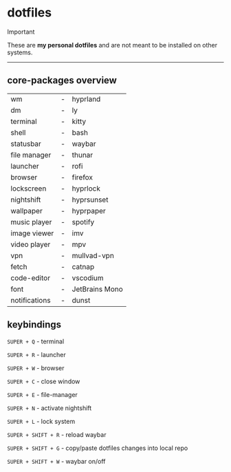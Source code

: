 # dotfiles

> [!IMPORTANT]
> These are **my personal dotfiles** and are not meant to be installed on other systems.

-------------------------------------

## core-packages overview
| | | |
|----------------|-|----------------|
| wm             |-| hyprland       |
| dm             |-| ly             |
| terminal       |-| kitty          |
| shell          |-| bash           |
| statusbar      |-| waybar         |
| file manager   |-| thunar         |
| launcher       |-| rofi           |
| browser        |-| firefox        |
| lockscreen     |-| hyprlock       |
| nightshift     |-| hyprsunset     |
| wallpaper      |-| hyprpaper      |
| music player   |-| spotify        |
| image viewer   |-| imv            |
| video player   |-| mpv            |
| vpn            |-| mullvad-vpn    |
| fetch          |-| catnap         |
| code-editor    |-| vscodium       |
| font           |-| JetBrains Mono |
| notifications  |-| dunst          |

## keybindings

`SUPER + Q` - terminal

`SUPER + R` - launcher

`SUPER + W` - browser

`SUPER + C` - close window

`SUPER + E` - file-manager

`SUPER + N` - activate nightshift

`SUPER + L` - lock system

`SUPER + SHIFT + R` - reload waybar

`SUPER + SHIFT + G` - copy/paste dotfiles changes into local repo

`SUPER + SHIFT + W` - waybar on/off
